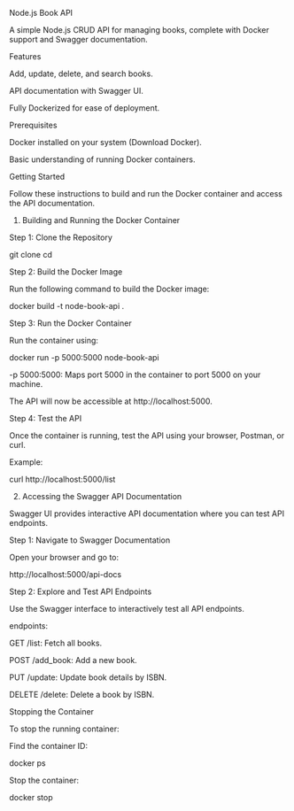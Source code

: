 Node.js Book API

A simple Node.js CRUD API for managing books, complete with Docker support and Swagger documentation.

Features

Add, update, delete, and search books.

API documentation with Swagger UI.

Fully Dockerized for ease of deployment.

Prerequisites

Docker installed on your system (Download Docker).

Basic understanding of running Docker containers.

Getting Started

Follow these instructions to build and run the Docker container and access the API documentation.

1. Building and Running the Docker Container

Step 1: Clone the Repository

git clone <repository-ssh-url>
cd <repository-folder>

Step 2: Build the Docker Image

Run the following command to build the Docker image:

docker build -t node-book-api .

Step 3: Run the Docker Container

Run the container using:

docker run -p 5000:5000 node-book-api

-p 5000:5000: Maps port 5000 in the container to port 5000 on your machine.

The API will now be accessible at http://localhost:5000.

Step 4: Test the API

Once the container is running, test the API using your browser, Postman, or curl.

Example:

curl http://localhost:5000/list

2. Accessing the Swagger API Documentation

Swagger UI provides interactive API documentation where you can test API endpoints.

Step 1: Navigate to Swagger Documentation

Open your browser and go to:

http://localhost:5000/api-docs

Step 2: Explore and Test API Endpoints

Use the Swagger interface to interactively test all API endpoints.

endpoints:

GET /list: Fetch all books.

POST /add_book: Add a new book.

PUT /update: Update book details by ISBN.

DELETE /delete: Delete a book by ISBN.

Stopping the Container

To stop the running container:

Find the container ID:

docker ps

Stop the container:

docker stop <container-id>


